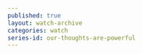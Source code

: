 ```yaml
---
published: true
layout: watch-archive
categories: watch
series-id: our-thoughts-are-powerful
---
```

